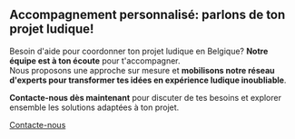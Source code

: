## Accompagnement personnalisé: parlons de ton projet ludique!

Besoin d'aide pour coordonner ton projet ludique en Belgique? **Notre équipe est à
ton écoute** pour t'accompagner.  
Nous proposons une approche sur mesure et **mobilisons notre réseau d'experts pour transformer
tes idées en expérience ludique inoubliable**.

**Contacte-nous dès maintenant** pour discuter de tes besoins et explorer ensemble les solutions adaptées à ton projet.

<div class="center intrinsic"><a href="/fr/contact/" class="reset button box bold" style="--padding:0.75rem 1.5rem">Contacte-nous</a></div>
